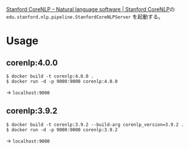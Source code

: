 [Stanford CoreNLP – Natural language software | Stanford CoreNLP](https://stanfordnlp.github.io/CoreNLP/)の
`edu.stanford.nlp.pipeline.StanfordCoreNLPServer` を起動する。

# Usage

## corenlp:4.0.0

```
$ docker build -t corenlp:4.0.0 .
$ docker run -d -p 9000:9000 corenlp:4.0.0
```

-> `localhost:9000`

## corenlp:3.9.2

```
$ docker build -t corenlp:3.9.2 --build-arg corenlp_version=3.9.2 .
$ docker run -d -p 9000:9000 corenlp:3.9.2
```

-> `localhost:9000`

